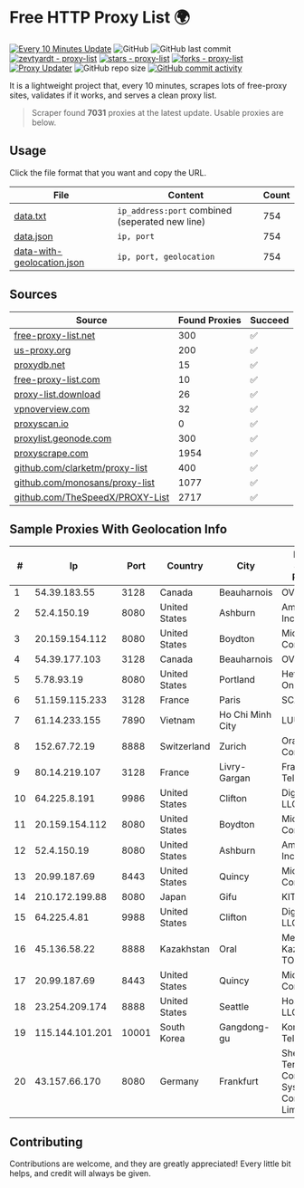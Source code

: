 
# Free HTTP Proxy List 🌍

[![Every 10 Minutes Update](https://github.com/mertguvencli/http-proxy-list/actions/workflows/main.yml/badge.svg?branch=main)](https://github.com/mertguvencli/http-proxy-list/actions/workflows/main.yml)
![GitHub](https://img.shields.io/github/license/mertguvencli/http-proxy-list)
![GitHub last commit](https://img.shields.io/github/last-commit/mertguvencli/http-proxy-list)
[![zevtyardt - proxy-list](https://img.shields.io/static/v1?label=zevtyardt&message=proxy-list&color=blue&logo=github)](https://github.com/zevtyardt/proxy-list "Go to GitHub repo")
[![stars - proxy-list](https://img.shields.io/github/stars/zevtyardt/proxy-list?style=social)](https://github.com/zevtyardt/proxy-list)
[![forks - proxy-list](https://img.shields.io/github/forks/zevtyardt/proxy-list?style=social)](https://github.com/zevtyardt/proxy-list)
[![Proxy Updater](https://github.com/zevtyardt/proxy-list/workflows/Proxy%20Updater/badge.svg)](https://github.com/zevtyardt/proxy-list/actions?query=workflow:"Proxy+Updater")
![GitHub repo size](https://img.shields.io/github/repo-size/zevtyardt/proxy-list)
[![GitHub commit activity](https://img.shields.io/github/commit-activity/m/zevtyardt/proxy-list?logo=commits)](https://github.com/zevtyardt/proxy-list/commits/main)

It is a lightweight project that, every 10 minutes, scrapes lots of free-proxy sites, validates if it works, and serves a clean proxy list.

> Scraper found **7031** proxies at the latest update. Usable proxies are below.

## Usage

Click the file format that you want and copy the URL.

|File|Content|Count|
|----|-------|-----|
|[data.txt](https://raw.githubusercontent.com/mertguvencli/http-proxy-list/main/proxy-list/data.txt)|`ip_address:port` combined (seperated new line)|754|
|[data.json](https://raw.githubusercontent.com/mertguvencli/http-proxy-list/main/proxy-list/data.json)|`ip, port`|754|
|[data-with-geolocation.json](https://raw.githubusercontent.com/mertguvencli/http-proxy-list/main/proxy-list/data-with-geolocation.json)|`ip, port, geolocation`|754|

## Sources

|Source|Found Proxies|Succeed|
|------|-------------|-------|
|[free-proxy-list.net](https://free-proxy-list.net)|300|✅|
|[us-proxy.org](https://www.us-proxy.org)|200|✅|
|[proxydb.net](http://proxydb.net)|15|✅|
|[free-proxy-list.com](https://free-proxy-list.com/?page=&port=&type%5B%5D=http&type%5B%5D=https&up_time=0&search=Search)|10|✅|
|[proxy-list.download](https://www.proxy-list.download/HTTP)|26|✅|
|[vpnoverview.com](https://vpnoverview.com/privacy/anonymous-browsing/free-proxy-servers)|32|✅|
|[proxyscan.io](https://www.proxyscan.io)|0|✅|
|[proxylist.geonode.com](https://proxylist.geonode.com/api/proxy-list?limit=300&page=1&sort_by=lastChecked&sort_type=desc&protocols=http,https)|300|✅|
|[proxyscrape.com](https://api.proxyscrape.com/v2/?request=displayproxies&protocol=http&timeout=10000&country=all&ssl=all&anonymity=all)|1954|✅|
|[github.com/clarketm/proxy-list](https://raw.githubusercontent.com/clarketm/proxy-list/master/proxy-list-raw.txt)|400|✅|
|[github.com/monosans/proxy-list](https://raw.githubusercontent.com/monosans/proxy-list/main/proxies/http.txt)|1077|✅|
|[github.com/TheSpeedX/PROXY-List](https://raw.githubusercontent.com/TheSpeedX/PROXY-List/master/http.txt)|2717|✅|


## Sample Proxies With Geolocation Info

|#|Ip|Port|Country|City|Internet Service Provider|
|-|--|----|-------|----|-------------------------|
|1|54.39.183.55|3128|Canada|Beauharnois|OVH SAS|
|2|52.4.150.19|8080|United States|Ashburn|Amazon.com, Inc.|
|3|20.159.154.112|8080|United States|Boydton|Microsoft Corporation|
|4|54.39.177.103|3128|Canada|Beauharnois|OVH SAS|
|5|5.78.93.19|8080|United States|Portland|Hetzner Online GmbH|
|6|51.159.115.233|3128|France|Paris|SCALEWAY|
|7|61.14.233.155|7890|Vietnam|Ho Chi Minh City|LUUTRUSO|
|8|152.67.72.19|8888|Switzerland|Zurich|Oracle Corporation|
|9|80.14.219.107|3128|France|Livry-Gargan|France Telecom|
|10|64.225.8.191|9986|United States|Clifton|DigitalOcean, LLC|
|11|20.159.154.112|8080|United States|Boydton|Microsoft Corporation|
|12|52.4.150.19|8080|United States|Ashburn|Amazon.com, Inc.|
|13|20.99.187.69|8443|United States|Quincy|Microsoft Corporation|
|14|210.172.199.88|8080|Japan|Gifu|KITAGATA|
|15|64.225.4.81|9988|United States|Clifton|DigitalOcean, LLC|
|16|45.136.58.22|8888|Kazakhstan|Oral|Megahost Kazakhstan TOO|
|17|20.99.187.69|8443|United States|Quincy|Microsoft Corporation|
|18|23.254.209.174|8888|United States|Seattle|Hostwinds LLC.|
|19|115.144.101.201|10001|South Korea|Gangdong-gu|Korea Telecom|
|20|43.157.66.170|8080|Germany|Frankfurt|Shenzhen Tencent Computer Systems Company Limited|



## Contributing

Contributions are welcome, and they are greatly appreciated! Every
little bit helps, and credit will always be given.

